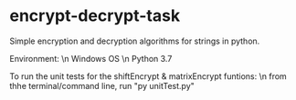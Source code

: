 # encrypt-decrypt-task
Simple encryption and decryption algorithms for strings in python.

Environment: \n
Windows OS \n
Python 3.7

To run the unit tests for the shiftEncrypt & matrixEncrypt funtions: \n
from thhe terminal/command line, run "py unitTest.py"
